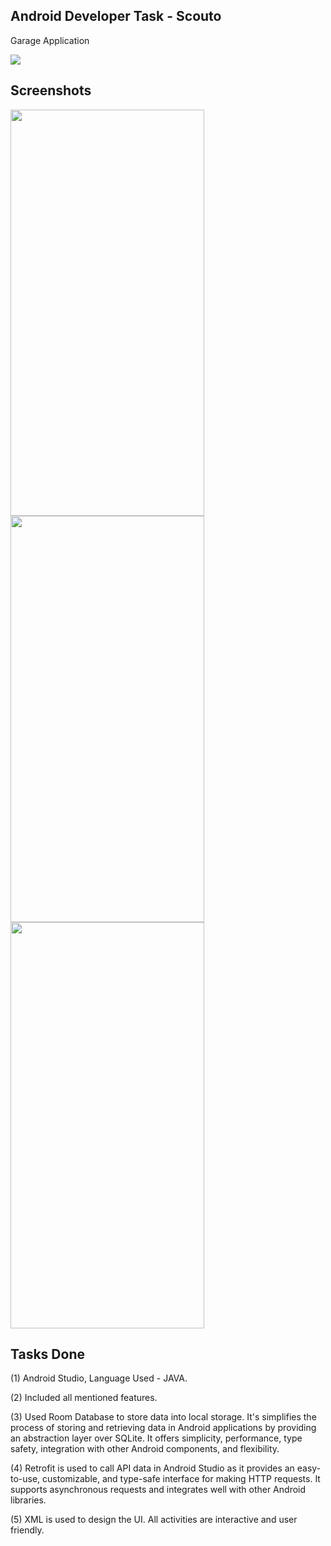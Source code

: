 ## Android Developer Task - Scouto
Garage Application

<img src="https://user-images.githubusercontent.com/77532147/232153961-605b1d70-b6d3-4ce2-8a7f-c184372d7449.mp4">


## Screenshots

<img src="https://user-images.githubusercontent.com/77532147/232154660-f8d365f1-4ac8-46fb-909d-1b84b5c71ec9.jpg" width="310" height="650">  <img src="https://user-images.githubusercontent.com/77532147/232154669-e69e13e7-ac04-4c97-a127-78f483a77e84.jpg"  width="310" height="650">  <img src="https://user-images.githubusercontent.com/77532147/232154672-f3e5ce0f-08fe-4eee-b6dc-d0bd3faa9b70.jpg"  width="310" height="650"> 


## Tasks Done

(1) Android Studio, Language Used - JAVA.

(2) Included all mentioned features.

(3) Used Room Database to store data into local storage. It's simplifies the process of storing and retrieving data in Android applications by providing an abstraction layer over SQLite. It offers simplicity, performance, type safety, integration with other Android components, and flexibility.

(4) Retrofit is used to call API data in Android Studio as it provides an easy-to-use, customizable, and type-safe interface for making HTTP requests. It supports asynchronous requests and integrates well with other Android libraries.

(5) XML is used to design the UI. All activities are interactive and user friendly.

